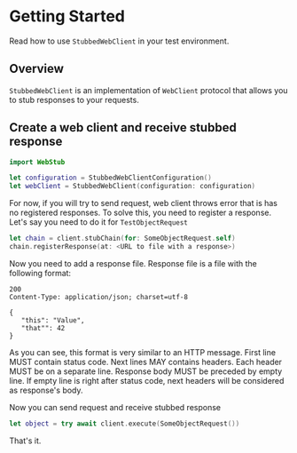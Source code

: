 # Getting Started

Read how to use `StubbedWebClient` in your test environment.

## Overview

``StubbedWebClient`` is an implementation of `WebClient` protocol that allows you to stub responses 
to your requests.

## Create a web client and receive stubbed response 

```swift
import WebStub

let configuration = StubbedWebClientConfiguration()
let webClient = StubbedWebClient(configuration: configuration)
```

For now, if you will try to send request, web client throws error that is has no registered 
responses.  To solve this, you need to register a response. Let's say you need to do it for 
`TestObjectRequest`

```swift
let chain = client.stubChain(for: SomeObjectRequest.self)
chain.registerResponse(at: <URL to file with a response>)
```

Now you need to add a response file. Response file is a file with the following format:

```
200
Content-Type: application/json; charset=utf-8

{
   "this": "Value",
   "that"": 42
}
```

As you can see, this format is very similar to an HTTP message. First line MUST contain status code.
Next lines MAY contains headers. Each header MUST be on a separate line. Response body MUST be 
preceded by empty line. If empty line is right after status code, next headers will be considered as
response's body.

Now you can send request and receive stubbed response

```swift
let object = try await client.execute(SomeObjectRequest())
```

That's it.
